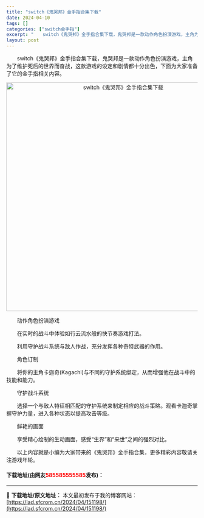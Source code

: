 ```yaml
---
title: "switch《鬼哭邦》金手指合集下载"
date: 2024-04-10
tags: []
categories: ["switch金手指"]
excerpt: "　　switch《鬼哭邦》金手指合集下载，鬼哭邦是一款动作角色扮演游戏，主角为了维护死后的世界而奋战，这款游戏的设定和剧情都十分出色，下面为大家准备了它的金手指相关内容。 　　动作角色扮演游戏 　　在实时的战斗中体验如行云流水般的快节奏游戏打法。 　　利用守护战斗系统与敌人作战，充分发挥各种奇特武器&hellip;"
layout: post
---
```


 <p>　　switch《鬼哭邦》金手指合集下载，鬼哭邦是一款动作角色扮演游戏，主角为了维护死后的世界而奋战，这款游戏的设定和剧情都十分出色，下面为大家准备了它的金手指相关内容。</p> <p align="center"><img align="" border="0" src="https://lad.sfcrom.cn/wp-content/uploads/2024/04/20240410_6615e0a2d06df.webp" width="600" alt="switch《鬼哭邦》金手指合集下载" /></p> <p>　　动作角色扮演游戏</p> <p>　　在实时的战斗中体验如行云流水般的快节奏游戏打法。</p> <p>　　利用守护战斗系统与敌人作战，充分发挥各种奇特武器的作用。</p> <p>　　角色订制</p> <p>　　将你的主角卡迦奇(Kagachi)与不同的守护系统绑定，从而增强他在战斗中的技能和能力。</p> <p>　　守护战斗系统</p> <p>　　选择一个与敌人特征相匹配的守护系统来制定相应的战斗策略。观看卡迦奇掌握守护力量，进入各种状态以提高攻击等级。</p> <p>　　鲜艳的画面</p> <p>　　享受精心绘制的生动画面，感受&ldquo;生界&rdquo;和&ldquo;来世&rdquo;之间的强烈对比。</p> <p>　　以上内容就是小编为大家带来的《鬼哭邦》金手指合集，更多精彩内容敬请关注游戏年轮。</p> <p><h4>下载地址(由网友<font color="red">585585555585</font>发布)：</h4></p> 

---
📖 **下载地址/原文地址：** 本文最初发布于我的博客网站：[https://lad.sfcrom.cn/2024/04/151198/](https://lad.sfcrom.cn/2024/04/151198/)
